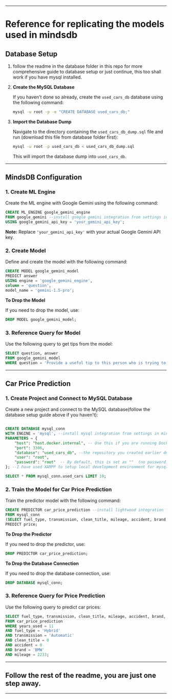 
---
# Reference for replicating the models used in mindsdb

## Database Setup

1. follow the readme in the database folder in this repo for more comprehensive guide to database setup or just continue, this too shall work if you have mysql installed.

2. **Create the MySQL Database**

   If you haven't done so already, create the `used_cars_db` database using the following command:

   ```bash
   mysql -u root -p -e "CREATE DATABASE used_cars_db;"
   ```

3. **Import the Database Dump**

   Navigate to the directory containing the `used_cars_db_dump.sql` file and run (download this file from database folder first):

   ```bash
   mysql -u root -p used_cars_db < used_cars_db_dump.sql
   ```

   This will import the database dump into `used_cars_db`.

---

## MindsDB Configuration

### 1. **Create ML Engine**

   Create the ML engine with Google Gemini using the following command:

   ```sql
   CREATE ML_ENGINE google_gemini_engine
   FROM google_gemini --install google gemini integration from settings in mindsdb docker
   USING google_gemini_api_key = 'your_gemini_api_key';
   ```

   **Note:** Replace `'your_gemini_api_key'` with your actual Google Gemini API key.

### 2. **Create Model**

   Define and create the model with the following command:

   ```sql
   CREATE MODEL google_gemini_model
   PREDICT answer
   USING engine = 'google_gemini_engine',
   column = 'question',
   model_name = 'gemini-1.5-pro';
   ```

   **To Drop the Model**

   If you need to drop the model, use:

   ```sql
   DROP MODEL google_gemini_model;
   ```

### 3. **Reference Query for Model**

   Use the following query to get tips from the model:

   ```sql
   SELECT question, answer
   FROM google_gemini_model
   WHERE question = 'Provide a useful tip to this person who is trying to sell or perhaps buy a car with the following details {{}}, make it about 4 to 5 sentences long';
   ```

---

## Car Price Prediction

### 1. **Create Project and Connect to MySQL Database**

   Create a new project and connect to the MySQL database(follow the database setup guide above if you haven't):

   ```sql

   CREATE DATABASE mysql_conn
   WITH ENGINE = 'mysql', --install mysql integration from settings in mindsdb docker
   PARAMETERS = {
       "host": "host.docker.internal", -- Use this if you are running Docker locally
       "port": 3306,
       "database": "used_cars_db", --the repository you created earlier during database setup
       "user": "root",
       "password": "root"  -- By default, this is set as ""  (no password)
   }; --I have used XAMPP to setup local development environment for mysql

   SELECT * FROM mysql_conn.used_cars LIMIT 10;
   ```

### 2. **Train the Model for Car Price Prediction**

   Train the predictor model with the following command:

   ```sql
   CREATE PREDICTOR car_price_prediction --install lightwood integration from settings in mindsdb
   FROM mysql_conn
   (SELECT fuel_type, transmission, clean_title, mileage, accident, brand, years_used, price FROM used_cars LIMIT 4009)
   PREDICT price;
   ```

   **To Drop the Predictor**

   If you need to drop the predictor, use:

   ```sql
   DROP PREDICTOR car_price_prediction;
   ```

   **To Drop the Database Connection**

   If you need to drop the database connection, use:

   ```sql
   DROP DATABASE mysql_conn;
   ```

### 3. **Reference Query for Price Prediction**

   Use the following query to predict car prices:

   ```sql
   SELECT fuel_type, transmission, clean_title, mileage, accident, brand, price
   FROM car_price_prediction
   WHERE years_used = 11
   AND fuel_type = 'Hybrid'
   AND transmission = 'Automatic'
   AND clean_title = 0
   AND accident = 0
   AND brand = 'BMW'
   AND mileage = 2233;
   ```

---

## Follow the rest of the readme, you are just one step away.
---
